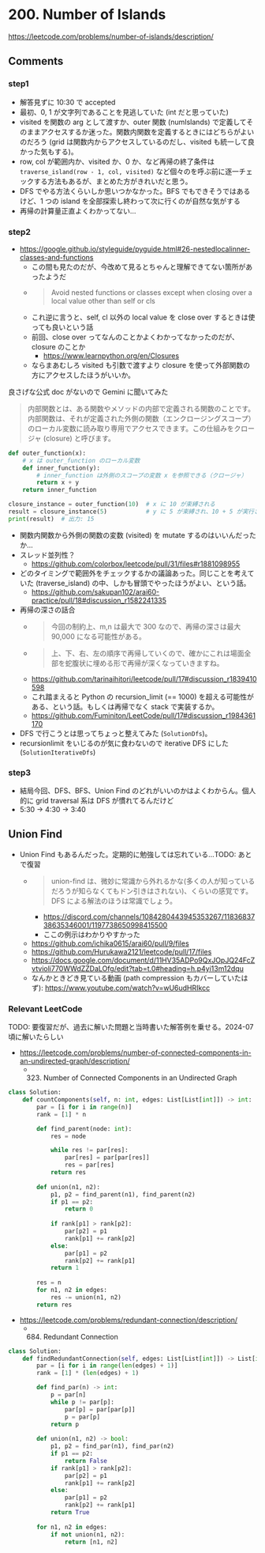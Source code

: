 # 200. Number of Islands

https://leetcode.com/problems/number-of-islands/description/

## Comments

### step1

*   解答見ずに 10:30 で accepted
*   最初、0, 1 が文字列であることを見逃していた (int だと思っていた)
*   visited を関数の arg として渡すか、outer 関数 (numIslands) で定義してそのままアクセスするか迷った。関数内関数を定義するときにはどちらがよいのだろう (grid は関数内からアクセスしているのだし、visited も統一して良かった気もする)。
*   row, col が範囲内か、visited か、0 か、など再帰の終了条件は `traverse_island(row - 1, col, visited)` など個々のを呼ぶ前に逐一チェックする方法もあるが、まとめた方がきれいだと思う。
*   DFS でやる方法くらいしか思いつかなかった。BFS でもできそうではあるけど、1 つの island を全部探索し終わって次に行くのが自然な気がする
*   再帰の計算量正直よくわかってない…

### step2

*   https://google.github.io/styleguide/pyguide.html#26-nestedlocalinner-classes-and-functions
    *   この間も見たのだが、今改めて見るとちゃんと理解できてない箇所があったようだ
    *   > Avoid nested functions or classes except when closing over a local value other than self or cls
    *   これ逆に言うと、self, cl 以外の local value を close over するときは使っても良いという話
    *   前回、close over ってなんのことかよくわかってなかったのだが、closure のことか
        *   https://www.learnpython.org/en/Closures
    *   ならまあむしろ visited も引数で渡すより closure を使って外部関数の方にアクセスしたほうがいいか。

良さげな公式 doc がないので Gemini に聞いてみた

> 内部関数とは、ある関数やメソッドの内部で定義される関数のことです。内部関数は、それが定義された外側の関数（エンクロージングスコープ）のローカル変数に読み取り専用でアクセスできます。この仕組みをクロージャ (closure) と呼びます。

```python
def outer_function(x):
    # x は outer_function のローカル変数
    def inner_function(y):
        # inner_function は外側のスコープの変数 x を参照できる（クロージャ）
        return x + y
    return inner_function

closure_instance = outer_function(10)  # x に 10 が束縛される
result = closure_instance(5)           # y に 5 が束縛され、10 + 5 が実行される
print(result)  # 出力: 15
```

*   関数内関数から外側の関数の変数 (visited) を mutate するのはいいんだったか…
*   スレッド並列性？
    *   https://github.com/colorbox/leetcode/pull/31/files#r1881098955
*   どのタイミングで範囲外をチェックするかの議論あった。同じことを考えていた (traverse_island) の中、しかも冒頭でやったほうがよい、という話。
    *   https://github.com/sakupan102/arai60-practice/pull/18#discussion_r1582241335
*   再帰の深さの話合
    *   > 今回の制約上、m,n は最大で 300 なので、再帰の深さは最大 90,000 になる可能性がある。
    *   > 上、下、右、左の順序で再帰していくので、確かにこれは場面全部を蛇腹状に埋める形で再帰が深くなっていきますね。
    *   https://github.com/tarinaihitori/leetcode/pull/17#discussion_r1839410598
    *   これ踏まえると Python の recursion_limit (== 1000) を超える可能性がある、という話。もしくは再帰でなく stack で実装するか。
    *   https://github.com/Fuminiton/LeetCode/pull/17#discussion_r1984361170
*   DFS で行こうとは思ってちょっと整えてみた (`SolutionDfs`)。
*   recursionlimit をいじるのが気に食わないので iterative DFS にした (`SolutionIterativeDfs`)

### step3

*   結局今回、DFS、BFS、Union Find のどれがいいのかはよくわからん。個人的に grid traversal 系は DFS が慣れてるんだけど
*   5:30 -> 4:30 -> 3:40

## Union Find

*   Union Find もあるんだった。定期的に勉強しては忘れている…TODO: あとで復習
    *   > union-find  は、微妙に常識から外れるかな(多くの人が知っているだろうが知らなくてもドン引きはされない)、くらいの感覚です。DFS による解法のほうは常識でしょう。
        *   https://discord.com/channels/1084280443945353267/1183683738635346001/1197738650998415500
        *   ここの例示はわかりやすかった
    *   https://github.com/ichika0615/arai60/pull/9/files
    *   https://github.com/Hurukawa2121/leetcode/pull/17/files
    *   https://docs.google.com/document/d/11HV35ADPo9QxJOpJQ24FcZvtvioli770WWdZZDaLOfg/edit?tab=t.0#heading=h.p4yi13m12dqu
    *   なんかときどき見ている動画 (path compression もカバーしていたはず): https://www.youtube.com/watch?v=wU6udHRIkcc

### Relevant LeetCode

TODO: 要復習だが、過去に解いた問題と当時書いた解答例を乗せる。2024-07 頃に解いたらしい

*   https://leetcode.com/problems/number-of-connected-components-in-an-undirected-graph/description/
    *   323. Number of Connected Components in an Undirected Graph

```python
class Solution:
    def countComponents(self, n: int, edges: List[List[int]]) -> int:
        par = [i for i in range(n)]
        rank = [1] * n

        def find_parent(node: int):
            res = node

            while res != par[res]:
                par[res] = par[par[res]]
                res = par[res]
            return res
        
        def union(n1, n2):
            p1, p2 = find_parent(n1), find_parent(n2)
            if p1 == p2:
                return 0
            
            if rank[p1] > rank[p2]:
                par[p2] = p1
                rank[p1] += rank[p2]
            else:
                par[p1] = p2
                rank[p2] += rank[p1]
            return 1
        
        res = n
        for n1, n2 in edges:
            res -= union(n1, n2)
        return res
```

*   https://leetcode.com/problems/redundant-connection/description/
    *   684. Redundant Connection

```python
class Solution:
    def findRedundantConnection(self, edges: List[List[int]]) -> List[int]:
        par = [i for i in range(len(edges) + 1)]
        rank = [1] * (len(edges) + 1)

        def find_par(n) -> int:
            p = par[n]
            while p != par[p]:
                par[p] = par[par[p]]
                p = par[p]
            return p
        
        def union(n1, n2) -> bool:
            p1, p2 = find_par(n1), find_par(n2)
            if p1 == p2:
                return False
            if rank[p1] > rank[p2]:
                par[p2] = p1
                rank[p1] += rank[p2]
            else:
                par[p1] = p2
                rank[p2] += rank[p1]
            return True
        
        for n1, n2 in edges:
            if not union(n1, n2):
                return [n1, n2]
```
